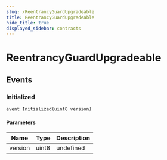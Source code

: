 ```yaml
---
slug: /ReentrancyGuardUpgradeable
title: ReentrancyGuardUpgradeable
hide_title: true
displayed_sidebar: contracts
---
```

# ReentrancyGuardUpgradeable










## Events

### Initialized

```solidity
event Initialized(uint8 version)
```





#### Parameters

| Name | Type | Description |
|---|---|---|
| version  | uint8 | undefined |


